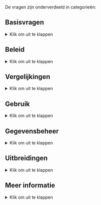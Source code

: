 De vragen zijn onderverdeeld in categorieën:

## Basisvragen

<details><summary>Klik om uit te klappen</summary></p>
<ul>

<li>

### Wat doet de app? [basisvragen]

<details><summary>$\color{red}{\textsf{Klik om uit te klappen}}$</summary></p>
De omschrijving in de <font color="red">Apple App Store</font> luidt:</p>

> De app toont geselecteerd werk van leden van fotoclubs. 
>
> De app dient dus als een permanente online tentoonstelling van de leden van diverse fotoclubs.
> Een gebruiker kan een club vinden door te bladeren, zoeken op naam of via de interactieve landkaarten.
> Clubleden zijn te vinden door te bladeren, te zoeken op naam of trefwoord en via de lijsten met clubleden.
>
> Clubs kunnen zichzelf toevoegen door het online plaatsen van een lijst met hun leden. In een aparte stap kan de club links naar geselecteerde foto's per lid aanbieden.
> Met deze gegevens kan een zuster macOS app portfolio pagina's voor bestaande websites automatisch genereren.
> Beide apps staan op GitHub.
</details></p>

</li><li>

### Waarom is de app gemaakt? [basisvragen]

<details><summary>Klik om uit te klappen</summary></p>

Fotografen worden lid van een fotoclub om hun werk aan elkaar te laten zien.
Dat zien en gezien-worden lukt prima _binnen_ de club doordat de leden om de paar weken bijeen komen.</p>

Zichtbaarheid van werk _buiten_ de club gaat vooral via exposities en de website van de club.
Ze zijn complementair. In tegenstelling tot exposities, loopt bezoek aan de website al jaren terug.
Vooral omdat kleine websites over het algemeen steeds minder aandacht krijgen:
je moet ze vinden, er zijn teveel van,
en de inhoud veranderd meestal vrij zelden. Een neerwaardse spiraal dus.
Ofwel, de aandacht van gebruikers is verschoven naar grote websites
(zoals Nos.nl of Petapixel.com, met hun teams van betaalde redacteuren en schrijvers)
en social media platforms zoals Facebook of Twitter/X die dienen als (extreem druk) digitaal dorpsplein.</p>

Vandaar dat er voor fotoclubs een behoefte leek aan een tussenvorm tussen de "vrijwel verlaten" van de websites van vroeger
en de "doom scrolling" en "Times Square" van de druk bezochte social media.
Met als doel om de het fotowerk van clubs onderling te delen, en een laagdrempelige ingang te bieden aan fotoliefhebbers in het algemeen.
Maar je kunt het ook als tussenvorm zien tussen de lokale bijeenkomsten van fotoclubs en de grote wereld van Social Media waar je ervan uitgaat dat je de ander nooit _in real life_ zult tegenkomen.

Men kan de app dus zien als een online museum voor de amateurfotografie dat altijd open is, 
Waar je in kunt rondlopen in een rustige omgeving, met nadruk op de foto's en hun makers.
Maar in tegenstelling tot een museum, kan het dienen als streekmuseum: een landkaart maakt duidelijk welke clubs dichtbij zijn en welke niet.
</details></p>

</li><li>

### Waarom staat mijn club niet in de app? [basisvragen]

<details><summary>Klik om uit te klappen</summary></p>
De app is "open". Je kunt zelf een club toevoegen. Hier komen stapsgewijs instructies voor.</p>
    
De vrijwel volledige lijst met clubs in Brabant-Oost staat erin als demo en om het proces op te starten:
dat scheel alvast 1 van de 3 stappen.
</details></p>

</li><li>

### Is er een Android of PC versie van de app? [beleid] + [gebruik] + [basisvragen]

<details><summary>Klik om uit te klappen</summary></p>
Er is een iPhone/iPad versie van de app op de Apple App Store.</p>

Voor andere merken mobiele apparaten en voor grotere computers is er de "webversie". Met de webversie kan je club portfolio's bekijken in een internet browser (Chrome, Edge, Safari...) 
op vrijwel ieder slim apparaat (Android telefoon, Chinese telefoon, tablet, Windows laptop, Linux desktop...). De iOS app en de webversie hebben dezelfde opzet
en gebruiken dezelfde gegevens. De webversie is technisch een computerprogramma dat met een druk op een knop de vereiste webpagina's automatisch aanmaakt die toegevoegd kunnen worden aan bestaande club websites.
Op termijn komt er nog een centrale webpagina waarop men alle deelnemende clubs kan vinden en via links kan bereiken (de tegenhanger van het Portfolio's scherm in de iPhone/iPad app).

Er wordt momenteel aan **beide** versies continue gewerkt. Het is in principe mogelijk dat iemand nog een versie maakt voor de Android Play Store. Of een versie voor Microsoft Windows.
Maar dat zal in ieder geval even duren: er moeten eerst vrijwilligers zich hiervoor melden, en dan moet het nog gemaakt worden.
</details></p></li></ul>
</details></p>

## Beleid

<details><summary>Klik om uit te klappen</summary></p>

<ul><li>

### Is de app alleen voor Nederland? [beleid]

<details><summary>Klik om uit te klappen</summary></p>
De nadruk ligt voorlopig op Nederland. Maar de app is wereldwijd te gebruiken.
De app ondersteunt bijvoorbeeld zowel Nederlands als Engels. In het Engels heet de app "Photo Club Hub" ipv "Fotoclub Hub".
</details></p>

</li><li>

### Moet een club lid zijn van de Fotobond? [beleid]

<details><summary>Klik om uit te klappen</summary></p>
De app kan prima omgaan met clubs die geen lid zijn van de Fotobond.
Er zijn voorbeelden te vinden op de landkaarten.
Buitenlandse club zouden per definitie geen lid van de (Nederlandse) Koninklijke Fotobond zijn.
</details></p>

</li><li>

### Waarom staan er fotomusea in? [beleid]

<details><summary>Klik om uit te klappen</summary></p>
Omdat het vrij eenvoudig kon, goed samenging met de landkaartjes, en nuttig kon zijn voor sommige gebruikers.
</details></p>

</li><li>

### Zijn er kosten aan verbonden? [beleid] + [gebruik]

<details><summary>Klik om uit te klappen</summary></p>
Niet of nauwelijks. De Photo Club Hub en Photo Club Hub HTML software is gratis en blijft gratis.
En zijn geen kosten voor centrale opslag of rekenkracht: er is geen noemenswaardige centrale infrastructuur.</p>

Als we ervan uitgaan dat een club vrijwel altijd al een website heeft en minstens één lid heeft met Lightroom Classic, dan blijft
als enige bekende kostenpost een eenmalige aanschaf van een LR plug-in ([Juicebox Pro](https://www.juicebox.net)).
Er kan gekeken worden gekeken worden of er een gratis alternatief afdoende is 
(LR wordt geleverd met enkele web plug-ins, Juicebox zelf heeft een 'Lite' versie).
Zelf bouwen van een alternatief voor die plug-in is in principe mogelijk maar niet eenvoudig: dat hangt dus op het
vinden van een vrijwilliger die het kan en ertoe bereid is.
Er kan ook gekeken worden of de plug-in kosten voor dit doel eenmalig centraal afkoopbaar zijn.
</details></p>

</li><li>

### Wie bepaalt welke foto's in de app staan? [beleid]

<details><summary>Klik om uit te klappen</summary></p>
De individuele clubs.</p>

Zo kan je bijvoorbeeld ervoor kiezen dat foto's van alle clubexposities 
en individuele exposities van de afgelopen jaren te zien zijn.
Maar je kunt ook afspreken dat iedere fotograaf zelf foto's uitkiest voor zijn/naar portfolio in de app. Of een combinatie.
De app gaat er in principe wel van uit dat de foto's geselecteerd zijn.
Dus eerder tien dan honderd foto's per fotograaf per jaar. Dat heb je zo met exposeren: keuzes maken.
</details></p>

</li><li>

### Moet ik mij zorgen maken over privacy? [beleid]

<details><summary>Klik om uit te klappen</summary></p>
Nee. Een club beheert zijn eigen gegevens. En die gegevens staan opgeslagen op de club website en worden door de club geleverd en onderhouden.
De gegevens waar het hier om gaat zijn meestal al op bestaande websites te zien: namen van leden, een selectie van foto's, leden van het bestuur.
Dus nu zijn diezelfde gegevens omgezet in een voor software leesbaar formaat, zodat ze op een consistente, uniforme manier getoond kunnen worden.</p>

De meeste velden zijn optioneel. Dus een club is niet gedwongen om b.v. te linken naar hun website, of aan te geven wie in het bestuur zit.
Verder doet de app niet aan postadressen, e-mailadressen of telefoonnummers van leden. Die zijn niet optioneel: de app ondersteunt ze niet.
Zelfs het postadres van de thuisbasis van de club is optioneel. Het is opgeslagen als GPS coordinaten, die je kunt afronden of 
naar b.v. naar een dorpsplein of station kan laten wijzen.
</details></p>

</li><li>

### Houdt mijn club controle over zijn eigen foto's? [beleid]

<details><summary>Klik om uit te klappen</summary></p>
Ja. Er worden geen kopieën getrokken van de foto's. De foto's staan op de website van de club.
Technisch wordt er alleen naar "gelinkt".
En zelfs de lijsten met linkjes naar foto's staan op de website van de club, en dus _niet_ op een centrale server. 
Dit is dus niet vergelijkbaar met foto's delen via Facebook, Instagram, Flickr, X, enz.
Social media trekt dus een kopie, en probeert zich vaak rechten toe te eigenen op foto's in ruil voor het gebruik van hun dienst.
Deze app is daarentegen expliciet ontwerpen zodat de club/fotograaf volledige controle houdt: 
er worden geen kopieën van foto's of data gemaakt, er is geen centrale server, 
en de software is gratis en openbaar ("open source").</p>

Voorbeeld: de foto's en lijsten met foto's van Fotogroep De Gender komen† op www.fcDeGender.nl te staan.
Dat is de bestaande website van de club.
En op die website stonden altijd al de namen van de leden, en geselecteerde foto's per lid.
Je zou kunnen zeggen dat je met hander gereedschap hetzelfde doet als vroeger.
Op een manier dat enkele problemen met bestaande websites ondervangt door gebruik te maken van wat modernere techniek.

Het is overigens zelfs mogelijk om "de foto's van Jan" eventueele bij Jan zelf neer te zetten. Wij verwachten dat dit niet
veel gebruikt zal worden, en raden aan om het vooral in het begin simpel te houden.

† Als test staan de foto's van De Gender even op een andere (mijn privé) server. Maar dat is tijdelijk: het is beter voor het beheer als een club dat zelf doet, en het is
onwenselijk als tientallen of honderden clubs afhankelijk worden van een enkele server ("single point of failure"). 
En verder heeft een centrale server natuurlijk maar beperkte ruimte. 
De meeste clubs zijn al gewend om een internet leverancier te betalen
voor opslagruimte, bandbreedte, domeinnaam en het in de lucht houden van hun website.
Dus dit zou normaal geen extra kosten met zich meebrengen. Zie volgend punt:
</details></p>

</li><li>

### Kan iemand de getoonde foto's kopieëren? [beleid]

<details><summary>Klik om uit te klappen</summary></p>
Dat is niet helemaal tegen te gaan: alle online plaatjes die zichtbaar zijn, kan je een screenshot van maken.
Maar het is hier wel opgezet om kopieëren zo lastig mogelijk te maken. Bij mijn procedé hiervoor...

- rechtsklikken en "Save as.." is in de software geblokeerd.
- de foto bevat zichtbaar de naam van de maker in de linkeronderhoek
- de foto bevat digitaal en onzichtbaar (in het EXIF copyright veld) de naam van de maker

Dit is overigens vergelijkbaar met wat je kan doen met een traditionele website.
</details></p>

</li><li>

### Moeten ex-leden in de app vermeld worden? [beleid]

<details><summary>Klik om uit te klappen</summary></p>

Nee. Maar de app is zo gemaakt dat het kan.
Vaak wordt dat gewaardeerd (b.v. als iemand 20 jaar lid was, en wegens gezondheidsredenen niet meer meedoet met "zijn" club).
"In de app blijven of niet" kan per lid besloten worden. Of per club. Het is wel verstandig om dit met het lid zelf af te stemmen.
Technisch kan een **gebruiker** van de app ook nog eens kiezen of ex-leden getoond worden.
En kan iedere club zelf een beleid op dit punt beslissen: als de club de gegevens niet aanlevert, zijn ze uiteraard niet te zien.
Meer details zijn hieronder te vinden.
</details></p>

</li><li>

### Is er een Android of PC versie van de app? [beleid] + [gebruik] + [basisvragen]

<details><summary>Klik om uit te klappen</summary></p>
De app versie ondersteunt om praktische redenen de iPhone en iPad.
Maar er zijn genoeg andere doelgroepen. Dus is er een zogenaamde "webversie" in ontwikkeling.
Die bekijk je in je browser (Chrome, Edge, Safari...) en dekt dus zowel PC/Mac gebruikers als alle merken smartfoons af.
Die webversie bestaat uit HTML pagina's die toegevoegen kunnen worden aan een bestaande website (b.v. Wordpress).</p>

De software voor de webversie heet "Photo Club Hub HTML" (en) danwel "Fotoclub Hub HTML" (nl). 
Hiermee kan een website beheerder pagina's automatisch aanmaken vanuit _dezelfde_ databestanden
die gebruikt worden voor "Fotoclub Hub" app.
[Hier](http://www.vdhamer.com/fgDeGender/) is een vroege testversie van een dergelijke, genereerde mini-site.
Dit voorkomt dubbel werk bij het bijhouden van zowel app als website. 
Foto Club Hub HTML genereert dus een ledenlijst met links naar de portfolio's van de clubleden.
</details></p>

</li><li>

### Werkt dit allemaal nog over enkele jaren? [beleid]

<details><summary>Klik om uit te klappen</summary></p>
Bij een bedrijf (b.v. Adobe) mag je aannemen dat alles minstens 10 jaar ondersteund wordt. Men betaalt er tenslotte voor, 
en het is de verantwoordelijkheid van Adobe om voor continuïteit te zorgen zolang ze een redelijke winst maken.
Maar een harde garantie is er niet.

Hier ligt dit anders: de broncode is openbaar ("open source"), zodat het in principe nooit verloren kan gaan.
Maar de software heeft zo nu en dan onderhoud nodig. En gebruikers hopen vaak op uitbreidingen en vernieuwingen.
Softwareonderhoud en uitbouw vergt in software nogal wat specialistische kennis en is dus normaal voor een club onbetaalbaar.

Aangezien er geen budget is, streven wij ernaar dat er straks voldoende gebruikers zijn dat er meer vrijwillers komen die bereid zijn
incidenteel en zonder vergoeding aan de software te sleutelen. Bijvoorbeeld omdat ze een idee hebben en het zelf kunnen helpen realiseren.
Dat staat of valt bij het kunnen opbouwen van een groepje techneuten die dat kunnen en willen. Ze hoeven niet op dezelfde plek of zelfs in hetzelfde land te zitten.
Bij gebruik door bijvoorbeeld 100 clubs is er kans dat er toevallig iemand (b.v. student) tussenzit die mee zou kunnen helpen.
Dit _kan_ gaan sneeuwballen: meer ontwikkelaars > meer functionaliteit > meer gebruikers > meer kans op ontwikkelaars. Of niet. Geen harde garantie.
Maar er is wel de ambitie om dit op deze manier op te lossen.

Voor een club hoeft deze continuïteitsvraag geen drama te zijn: de investering per club om gegevens aan te leveren zijn heel beperkt.
Zeg maar vergelijkbaar met een andere verbeteringsactie rondom de club website.
</li></ul></details></p>
</details></p>

## Vergelijkingen

<details><summary>Klik om uit te klappen</summary></p>

<ul><li>

### Hoe verschilt dit van een clubwebsite? [vergelijkingen]

<details><summary>Klik om uit te klappen</summary></p>
Een website vereist dat de gebruiker _zelf_ initiatief onderneemt om informatie te zoeken.
Dat werkt goed bij gerichte vragen over b.v. openingstijden of koopjes.
Maar werkt bij relatief kleine sites niet goed: om op de hoogte te blijven moet je meerdere sites handmatig
aflopen - en vaak blijkt er niets veranderd te zijn. Het gevolg is weinig bezoekers (behalve rond de expo). 
Wat het weer minder aantrekkelijk maakt om de site bij te werken. Wat leidt tot nog minder bezoekers.</p>

De klassieke "statische" websites worden qua aandacht vervangen door grotere "dynamische" sites.
Dit kan je in dit geval oplossen door
- het nieuws van meerdere clubs op 1 plek te bundelen zodat er altijd wel wat nieuws te vinden is
- veranderingen makkelijk vindbaar te maken (b.v. nieuwste foto per fotograaf tonen)
- optie om proactief te melden wanneer er relevant nieuws binnengekomen is (instelbare notificaties).
</details></p>

</li><li>

### Hoe verschilt dit van social media zoals Facebook of Instagram? [vergelijkingen]

<details><summary>Klik om uit te klappen</summary></p>
Er bestaan manieren om automatisch veranderingen in websites op te sporen (RSS).
Maar grosso modo is nieuws inmiddels het domein van de grote klassieke media (nos.nl) 
en van social media zoals Facebook, Instagram, enz.

Ten eerste gebeurt er altijd wat, en probeert je (vaak te hardnekkig) te leiden naar nieuws dat jij interessant kan vinden.

Een speciaal platform voor fotoclubs heeft, b.v. vergeleken met Instragram, heeft voordeel dat het er rustiger is.
Dat is vooral belangrijk bij een kunstvorm zoals fotografie:
bij een expositie wil je liever een museumsfeer hebben dan een druk marktplein waar iedereen en alles om aandacht schreeuwt. 

Concreet betekent dit:

- alleen fotografie als kunstvorm (dus geen foto's van de zakenlunch of kat)
- aandacht voor de fotoclubs
- galerie-achtige weergave zodat de foto's tot hun recht komen (dus geen reclame of wereldnieuws)
</details></p>

</li><li>

### Hoe verschilt dit van een online fotoclub zoals Glass.photo? [vergelijkingen]

<details><summary>Klik om uit te klappen</summary></p>
[Glass.photo](www.glass.photo) ziet fotografen als een individu - maar je kunt Glass zien als 1 grote fotoclub.
Vergeleken met Glass, heeft Photo Club Hub...

- geen jaarlijks abonnement en bijbehorend inlogscherm. Glass heeft enkele werknemers en maakt dus significante kosten.
- geen kopieën van de foto's. Foto's en ledenlijst staan bij de clubs.
- geen mogelijkheid om via de app commentaar op andermans foto's te geven. Dus ook geen moderatie nodig.
- voor de komende tijd een nadruk op Nederlandse gebruikers. Glass is internationaal en Engelstalig, al zitten de oprichters in Amsterdam.
- nog geen mogelijkheid om individuen of clubs te "volgen". Maar dat zal bij voldoende gebruik nodig worden.
</details></p></li></ul>
</details></p>

## Gebruik

<details><summary>Klik om uit te klappen</summary></p>

<ul><li>

### Zijn er kosten aan verbonden? [beleid] + [gebruik]

<details><summary>Klik om uit te klappen</summary></p>
Niet of nauwelijks. De Photo Club Hub en Photo Club Hub HTML software is gratis en blijft gratis.
En zijn geen kosten voor centrale opslag of rekenkracht: er is geen noemenswaardige centrale infrastructuur.</p>

Als we ervan uitgaan dat een club vrijwel altijd al een website heeft en minstens één lid heeft met Lightroom Classic, dan blijft
als enige bekende kostenpost een eenmalige aanschaf van een LR plug-in ([Juicebox Pro](https://www.juicebox.net)).
Er kan gekeken worden gekeken worden of er een gratis alternatief afdoende is 
(LR wordt geleverd met enkele web plug-ins, Juicebox zelf heeft een 'Lite' versie).
Zelf bouwen van een alternatief voor die plug-in is in principe mogelijk maar niet eenvoudig: dat hangt dus op het
vinden van een vrijwilliger die het kan en ertoe bereid is.
Er kan ook gekeken worden of de plug-in kosten voor dit doel eenmalig centraal afkoopbaar zijn.
</details></p>

</li><li>

### Is er een Android of PC versie van de app? [beleid] + [gebruik] + [basisvragen]

<details><summary>Klik om uit te klappen</summary></p>
De app versie ondersteunt om praktische redenen de iPhone en iPad.
Maar er zijn genoeg andere doelgroepen. Dus is er een zogenaamde "webversie" in ontwikkeling.
Die bekijk je in je browser (Chrome, Edge, Safari...) en dekt dus zowel PC/Mac gebruikers als alle merken smartfoons af.
Die webversie bestaat uit HTML pagina's die toegevoegen kunnen worden aan een bestaande website (b.v. Wordpress).</p>

De software voor de webversie heet "Photo Club Hub HTML" (en) danwel "Fotoclub Hub HTML" (nl). 
Hiermee kan een website beheerder pagina's automatisch aanmaken vanuit _dezelfde_ databestanden
die gebruikt worden voor "Fotoclub Hub" app.
[Hier](http://www.vdhamer.com/fgDeGender/) is een vroege testversie van een dergelijke, genereerde mini-site.
Dit voorkomt dubbel werk bij het bijhouden van zowel app als website. 
Foto Club Hub HTML genereert dus een ledenlijst met links naar de portfolio's van de clubleden.
</details></p>

</li><li>

### Ik kan Fotoclub Hub niet vinden op de Apple App Store? [gebruik]

<details><summary>Klik om uit te klappen</summary></p>
Op het buitenland heet de app "Photo Club Hub" (engels) in plaats van "Fotoclub Hub" (Nederlands).
Je kunt op een buitenlandse App Store aangewezen zijn als je een tijd in het buitenland gewoond hebt.
In alle gevallen krijg je precies dezelfde app. De app kiest automatisch de juiste taal bij het opstarten.
</details></p></li></ul>
</details></p>

## Gegevensbeheer

<details><summary>Klik om uit te klappen</summary></p>

<ul><li>

### Kan ik een fotomuseum toevoegen? [gegevensbeheer]

<details><summary>Klik om uit te klappen</summary></p>
Ja. Dat doe je door de Level 1 lijst uit te breiden.
Graag alleen musea toevoegen die duidelijk voor fotografie interessant zijn.</p>

In principe zouden alle Nederlandse fotografie musea er al op de Level 1 lijst moeten staan.
Er staan momentaal alleen enkele bekende Fotomusea in bijvoorbeeld Duitsland, VS en Japan in.
</details></p>

</li><li>

### Wat als een club geen website heeft? [gegevensbeheer]

<details><summary>Klik om uit te klappen</summary></p>
Weet ik niet precies. Het overgrote deel van de clubs heeft al een website (= iets waar je bestanden kan ophalen via een webadres zoals "http//www.mijnclub.nl/..."). Per niveau:

- Level 1 vereist geen eigen website. De informatie zit in een centraal bestand.
- Level 2 kost vrijwel geen opslag. Makkelijk om een vrijwilliger te vinden die 1 enkel bestandje online wil zetten. Instructies hiervoor volgen.
- Level 3 is wat lastiger, maar opslag bij een bevriende club is misschien bespreekbaar. Of een [gratis website leverancier](https://www.techradar.com/web-hosting/best-free-web-hosting) vinden.
Ik denk niet dat wij instructies gaan maken voor "hoe maak ik een website" (doen de hosting providers). Maar we kunnen wel voorbeeldinstructies gemaakt door een club delen.
</details></p>

</li><li>

### Kan een overleden voormalig lid zichtbaar zijn? [gegevensbeheer]

<details><summary>Klik om uit te klappen</summary></p>
Als een club zijn gegevens niet onderhoudt, zal dit op termijn bij ieder lid gebeuren. 
Het internet heeft hier nog geen goede oplossing voor. 
Zo kan het op Facebook gebeuren dat een overledene - met de beste bedoelingen - felicitaties krijgt op zijn/haar verjaardag.
    
Het "zomaar" verwijderen van iemand kan heel pijnlijk zijn voor nabestaanden die de herinnering in ere willen houden.
Maar "zomaar" aanhouden kan soms ook pijnlijk zijn. 
Wij raden dus de clubs 3 basisregels aan:

    1. stem af met de betrokkene.
    2. als de belanghebbenden onbereikbaar zijn, verwijder de gegevens.
    3. probeer de app up to date te houden t.a.v. het onderscheid lid / ex-lid / overledene.

Voor de app betekent dit dat de verantwoording voor de inhoud volledig bij de clubs liggen. 
En indien een complete club onverhoopt opgeheven wordt, verdwijnt die club vroeger of later uit de app
doordat ze de rekening voor hun club website niet meer betalen.
</details></p>

</li><li>

### Wat is al dat gedoe met Levels/Niveaus? [gegevensbeheer]

<details><summary>Klik om uit te klappen</summary></p>
Een club kan meedoen op Level 1, 2 of 3. 

- Op Level 1 weet de app alleen dat de club bestaat en waar de club zit.
- Level 2 voegt hier een lijst met clubleden aan toe. 
- Level 3 voegt hier portfolio's met foto's aan toe.

Een club kan deze stappen op zijn gemak uitvoeren. Op Level 2 toont de app de lijst met leden (en op Level 1 niet).
Op level 3 kan je door portfolio's bladeren (en op Level 1 en 2 niet).

De ingebouwde documentatie in de app legt dit wat verder uit. De GitHub site bevat voorbeelden van de invoerbestanden
en een gedetailleerde uitleg wat ieder stukje informatie betekent ([GitHub](https://github.com/vdhamer/Photo-Club-Hub)).
</details></p>

</li><li>

### Ben ik Level 1 per ongeluk aan het overslaan? [gegevensbeheer]

<details><summary>Klik om uit te klappen</summary></p>
Misschien. Voor de clubs in regio Noord Brabant - Oost hebben wij de Level 1 gegevens voor alle ons bekende clubs ingevoerd.
Andere clubs kunnen dus zelf hun Level 1 gegevens bij ons aanleveren. Gelukkig stelt Level 1 heel weinig voor: vooral de naam, gemeente, en GPS coordinaten.
Plus liefst (niet verplicht) een enkele zin over iets wat er speciaal is aan de club.
</details></p>

</li><li>

### Hoe maak ik een Level 2 bestand aan? [gegevensbeheer]

<details><summary>Klik om uit te klappen</summary></p>
Hier is een apart stappenplan met instructies voor: [tinyurl.com/Level2aanmaken](https://tinyurl.com/Level2aanmaken).
Er is ook een engelstalige versie hiervan: [tinyurl.com/Level2aanmaken](https://tinyurl.com/Level2creation).
</details></p>

</li><li>

### Hoe krijg ik een Level 2 bestand op mijn club website? [gegevensbeheer]

<details><summary>Klik om uit te klappen</summary></p>
    
Hier komt apart stappenplan met instructies voor. Voor de eerste clubs willen wij _tijdelijk_ het bestand wel op een eigen server zetten.

Globale instructies: je kunt via Dashboard > Media bestanden uploaded naar Wordpress.
Dan moet je de URL bewaren (omdat het Level 1 bestand doorverwijst naar de locatie van het Level 2 bestand).

Vermoedelijk bevat WordPress en beveiliging om vooral plaatjes en video te uploaded. En dus een JSON bestand weigert.
Daarvoor heb je een Wordpress plug-in nodig. Bijvoorbeeld [https://wordpress.org/plugins/mime-types-plus/](https://wordpress.org/plugins/mime-types-plus/)
</details></p>

</li><li>

### Mag een club niet zelf zijn Level 1 omschrijving bepalen? [gegevensbeheer]

<details><summary>Klik om uit te klappen</summary></p>
Graag. Het kan automatisch door de `remark` voor de club aan de bovenkant van een Level 2 bestand te vullen met de gewenste tekst.
Dat Level 2 bestand staat in principe onder beheer van de club (terwijl Level 1 centraal staat).
Hiermee wordt de `remark` op Level 1 in de app vervangen door de betere `remark` op Level 2.
Dit zou ook moeten werken voor `latitude` en `longitude` (GPS coordinaten).

Graag ons op dergelijke wijzigingen op club-niveau attenderen: dan corrigeren wij toch ook het Level 1 bestand.
</details></p></li></ul>
</details></p>

## Uitbreidingen

<details><summary>Klik om uit te klappen</summary></p>

<ul><li>

### Gaat dit ook iets met exposities doen? [uitbreidingen]
<details><summary>Klik om uit te klappen</summary></p>
Ja. Er is een begin aan gemaakt ([voorproefje](http://www.vdhamer.com/fgDeGender/expo2024/)).
Het gaat dan om de foto's van clubexposities te tonen _na afloop_ van de fysieke expositie.
</details></p></li></ul>
</details></p>

## Meer informatie

<details><summary>Klik om uit te klappen</summary></p>

<ul><li>

### Er is vast meer documentatie? [meer info]

<details><summary>Klik om uit te klappen</summary></p>
Vast wel. Zie tabel:
    
| Titel  | Link | Nederlands | Engels  |
| ----------- | ----------- | :---: | :---: |
| Een level2.json bestand aanmaken voor een club | [tinyurl.com/Level2aanmaken](https://tinyurl.com/Level2aanmaken) | ✓ | |
| Creating a new level2.json file for your club | [tinyurl.com/Level2creation](https://tinyurl.com/Level2creation) | | ✓ |
| Readme Photo Club Hub | [link](https://github.com/vdhamer/Photo-Club-Hub/blob/main/.github/README.md) | | ✓ |
| Readme Photo Club Hub HTML | [link](https://github.com/vdhamer/Photo-Club-Hub-HTML/blob/main/.github/README.md) | | ✓ |
| Interne readme in Photo Club Hub app | ingebouwd | ✓ | ✓ |
| Powerpoint presentatie | [download](https://github.com/vdhamer/Photo-Club-Hub/raw/refs/heads/main/Photo%20Club%20Hub/Documentation/Photo%20Club%20Hub.pptx) | ✓ | |
| FAQ (dit document) | [tinyurl.com/fchFAQnl](https://tinyurl.com/fchFAQnl) | ✓ | |
</details></p></li></ul>
</details></p>
